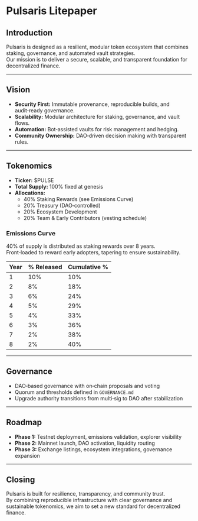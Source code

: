 # Pulsaris Litepaper

## Introduction
Pulsaris is designed as a resilient, modular token ecosystem that combines staking, governance, and automated vault strategies.  
Our mission is to deliver a secure, scalable, and transparent foundation for decentralized finance.

---

## Vision
- **Security First:** Immutable provenance, reproducible builds, and audit‑ready governance.  
- **Scalability:** Modular architecture for staking, governance, and vault flows.  
- **Automation:** Bot‑assisted vaults for risk management and hedging.  
- **Community Ownership:** DAO‑driven decision making with transparent rules.

---

## Tokenomics
- **Ticker:** $PULSE  
- **Total Supply:** 100% fixed at genesis  
- **Allocations:**  
  - 40% Staking Rewards (see Emissions Curve)  
  - 20% Treasury (DAO‑controlled)  
  - 20% Ecosystem Development  
  - 20% Team & Early Contributors (vesting schedule)

### Emissions Curve
40% of supply is distributed as staking rewards over 8 years.  
Front‑loaded to reward early adopters, tapering to ensure sustainability.

| Year | % Released | Cumulative % |
|------|------------|--------------|
| 1    | 10%        | 10%          |
| 2    | 8%         | 18%          |
| 3    | 6%         | 24%          |
| 4    | 5%         | 29%          |
| 5    | 4%         | 33%          |
| 6    | 3%         | 36%          |
| 7    | 2%         | 38%          |
| 8    | 2%         | 40%          |

---

## Governance
- DAO‑based governance with on‑chain proposals and voting  
- Quorum and thresholds defined in `GOVERNANCE.md`  
- Upgrade authority transitions from multi‑sig to DAO after stabilization

---

## Roadmap
- **Phase 1:** Testnet deployment, emissions validation, explorer visibility  
- **Phase 2:** Mainnet launch, DAO activation, liquidity routing  
- **Phase 3:** Exchange listings, ecosystem integrations, governance expansion

---

## Closing
Pulsaris is built for resilience, transparency, and community trust.  
By combining reproducible infrastructure with clear governance and sustainable tokenomics, we aim to set a new standard for decentralized finance.
